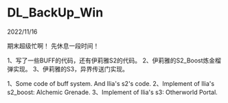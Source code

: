# DL_BackUp_Win
 
2022/11/16

期末超级忙啊！ 先休息一段时间！

1、写了一些BUFF的代码，还有伊莉雅S2的代码。
2、伊莉雅的S2_Boost炼金榴弹实现。
3、伊莉雅的S3，异界传送门实现。

1、Some code of buff system. And Ilia's s2's code.
2、Implement of Ilia's s2_boost: Alchemic Grenade.
3、Implement of Ilia's s3: Otherworld Portal.
